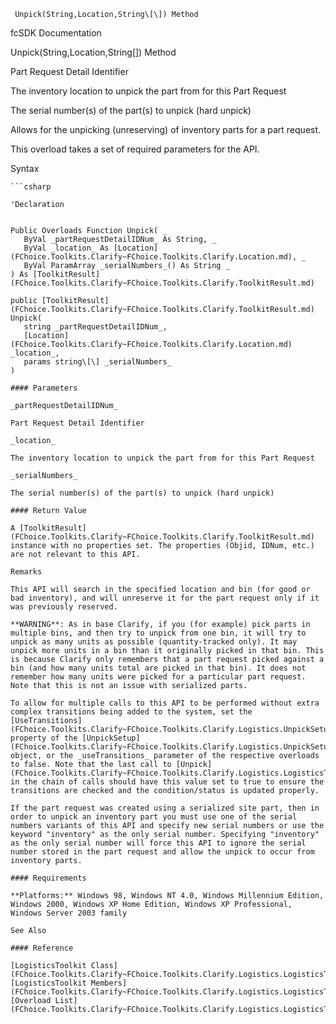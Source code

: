 ﻿     Unpick(String,Location,String\[\]) Method                                                   

fcSDK Documentation

Unpick(String,Location,String\[\]) Method

Part Request Detail Identifier

The inventory location to unpick the part from for this Part Request

The serial number(s) of the part(s) to unpick (hard unpick)

Allows for the unpicking (unreserving) of inventory parts for a part request.

This overload takes a set of required parameters for the API.

Syntax

```vbnet
```csharp

'Declaration
 

Public Overloads Function Unpick( _
   ByVal _partRequestDetailIDNum_ As String, _
   ByVal _location_ As [Location](FChoice.Toolkits.Clarify~FChoice.Toolkits.Clarify.Location.md), _
   ByVal ParamArray _serialNumbers_() As String _
) As [ToolkitResult](FChoice.Toolkits.Clarify~FChoice.Toolkits.Clarify.ToolkitResult.md)

public [ToolkitResult](FChoice.Toolkits.Clarify~FChoice.Toolkits.Clarify.ToolkitResult.md) Unpick( 
   string _partRequestDetailIDNum_,
   [Location](FChoice.Toolkits.Clarify~FChoice.Toolkits.Clarify.Location.md) _location_,
   params string\[\] _serialNumbers_
)

#### Parameters

_partRequestDetailIDNum_

Part Request Detail Identifier

_location_

The inventory location to unpick the part from for this Part Request

_serialNumbers_

The serial number(s) of the part(s) to unpick (hard unpick)

#### Return Value

A [ToolkitResult](FChoice.Toolkits.Clarify~FChoice.Toolkits.Clarify.ToolkitResult.md) instance with no properties set. The properties (Objid, IDNum, etc.) are not relevant to this API.

Remarks

This API will search in the specified location and bin (for good or bad inventory), and will unreserve it for the part request only if it was previously reserved.

**WARNING**: As in base Clarify, if you (for example) pick parts in multiple bins, and then try to unpick from one bin, it will try to unpick as many units as possible (quantity-tracked only). It may unpick more units in a bin than it originally picked in that bin. This is because Clarify only remembers that a part request picked against a bin (and how many units total are picked in that bin). It does not remember how many units were picked for a particular part request. Note that this is not an issue with serialized parts.

To allow for multiple calls to this API to be performed without extra complex transitions being added to the system, set the [UseTransitions](FChoice.Toolkits.Clarify~FChoice.Toolkits.Clarify.Logistics.UnpickSetup~UseTransitions.md) property of the [UnpickSetup](FChoice.Toolkits.Clarify~FChoice.Toolkits.Clarify.Logistics.UnpickSetup.md) object, or the _useTransitions_ parameter of the respective overloads to false. Note that the last call to [Unpick](FChoice.Toolkits.Clarify~FChoice.Toolkits.Clarify.Logistics.LogisticsToolkit~Unpick.md) in the chain of calls should have this value set to true to ensure the transitions are checked and the condition/status is updated properly.

If the part request was created using a serialized site part, then in order to unpick an inventory part you must use one of the serial numbers variants of this API and specify new serial numbers or use the keyword "inventory" as the only serial number. Specifying "inventory" as the only serial number will force this API to ignore the serial number stored in the part request and allow the unpick to occur from inventory parts.

#### Requirements

**Platforms:** Windows 98, Windows NT 4.0, Windows Millennium Edition, Windows 2000, Windows XP Home Edition, Windows XP Professional, Windows Server 2003 family

See Also

#### Reference

[LogisticsToolkit Class](FChoice.Toolkits.Clarify~FChoice.Toolkits.Clarify.Logistics.LogisticsToolkit.md)  
[LogisticsToolkit Members](FChoice.Toolkits.Clarify~FChoice.Toolkits.Clarify.Logistics.LogisticsToolkit_members.md)  
[Overload List](FChoice.Toolkits.Clarify~FChoice.Toolkits.Clarify.Logistics.LogisticsToolkit~Unpick.md)